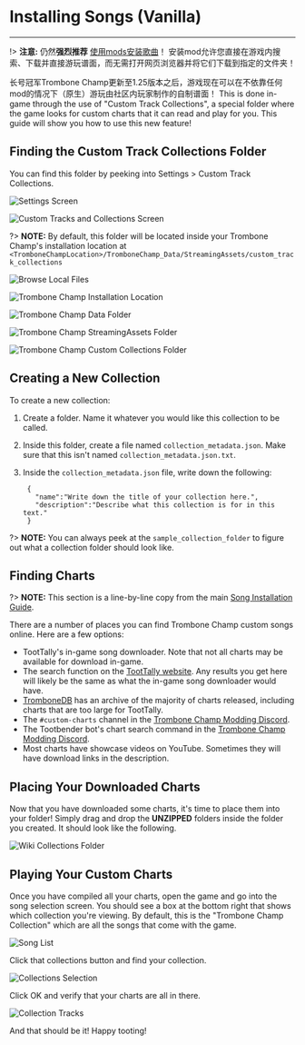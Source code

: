 # Installing Songs (Vanilla)

---

!> **注意:** 仍然**强烈推荐** [使用mods安装歌曲](installing-songs)！ 安装mod允许您直接在游戏内搜索、下载并直接游玩谱面，而无需打开网页浏览器并将它们下载到指定的文件夹！

长号冠军Trombone Champ更新至1.25版本之后，游戏现在可以在不依靠任何mod的情况下（原生）游玩由社区内玩家制作的自制谱面！ This is done in-game through the use of "Custom Track Collections", a special folder where the game looks for custom charts that it can read and play for you. This guide will show you how to use this new feature!

## Finding the Custom Track Collections Folder

You can find this folder by peeking into Settings > Custom Track Collections.

![Settings Screen](../docs/files/vanilla/settingscreen.png)

![Custom Tracks and Collections Screen](../docs/files/vanilla/customtracks.png)

?> **NOTE:** By default, this folder will be located inside your Trombone Champ's installation location at `<TromboneChampLocation>/TromboneChamp_Data/StreamingAssets/custom_track_collections`

![Browse Local Files](../docs/files/localfilescontext.png)

![Trombone Champ Installation Location](../docs/files/vanilla/tcinstalllocation.png)

![Trombone Champ Data Folder](../docs/files/vanilla/tcdata.png)

![Trombone Champ StreamingAssets Folder](../docs/files/vanilla/tcstreamingassets.png)

![Trombone Champ Custom Collections Folder](../docs/files/vanilla/tccollections.png)

## Creating a New Collection

To create a new collection:

1. Create a folder. Name it whatever you would like this collection to be called.

2. Inside this folder, create a file named `collection_metadata.json`. Make sure that this isn't named `collection_metadata.json.txt`.

3. Inside the `collection_metadata.json` file, write down the following:

        {
          "name":"Write down the title of your collection here.",
          "description":"Describe what this collection is for in this text."
        }

?> **NOTE:** You can always peek at the `sample_collection_folder` to figure out what a collection folder should look like.

## Finding Charts

?> **NOTE:** This section is a line-by-line copy from the main [Song Installation Guide](installing-songs?id=finding-songs).

There are a number of places you can find Trombone Champ custom songs online. Here are a few options:

- TootTally's in-game song downloader. Note that not all charts may be available for download in-game.
- The search function on the [TootTally website](https://toottally.com/search/). Any results you get here will likely be the same as what the in-game song downloader would have.
- [TromboneDB](https://tc-mods.github.io/TromboneDB/) has an archive of the majority of charts released, including charts that are too large for TootTally.
- The `#custom-charts` channel in the [Trombone Champ Modding Discord](https://discord.gg/KVzKRsbetJ).
- The Tootbender bot's chart search command in the [Trombone Champ Modding Discord](https://discord.gg/KVzKRsbetJ).
- Most charts have showcase videos on YouTube. Sometimes they will have download links in the description.

## Placing Your Downloaded Charts

Now that you have downloaded some charts, it's time to place them into your folder! Simply drag and drop the **UNZIPPED** folders inside the folder you created. It should look like the following.

![Wiki Collections Folder](../docs/files/vanilla/collectiondemonstration.png)

## Playing Your Custom Charts

Once you have compiled all your charts, open the game and go into the song selection screen. You should see a box at the bottom right that shows which collection you're viewing. By default, this is the "Trombone Champ Collection" which are all the songs that come with the game.

![Song List](../docs/files/vanilla/songlist.png)

Click that collections button and find your collection.

![Collections Selection](../docs/files/vanilla/collectionselection.png)

Click OK and verify that your charts are all in there.

![Collection Tracks](../docs/files/vanilla/collectionview.png)

And that should be it! Happy tooting!
